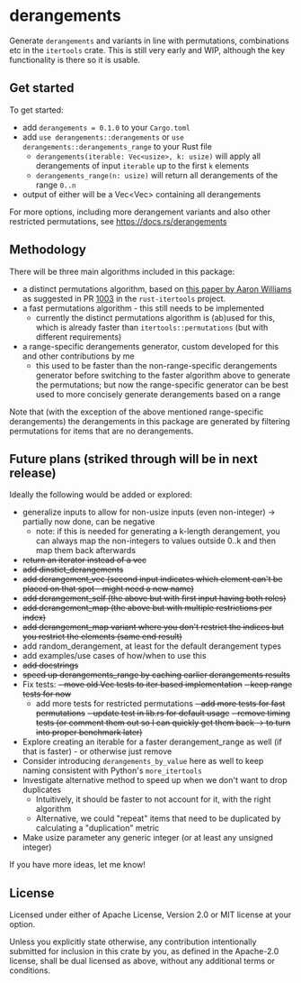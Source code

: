 # derangements
Generate `derangements` and variants in line with permutations, combinations etc in the `itertools` crate. This is still
very early and WIP, although the key functionality is there so it is usable.

## Get started
To get started:
- add `derangements = 0.1.0` to your `Cargo.toml`
- add `use derangements::derangements` or `use derangements::derangements_range` to your Rust file
  - `derangements(iterable: Vec<usize>, k: usize)` will apply all derangements of input `iterable` up to the first `k`
    elements
  - `derangements_range(n: usize)` will return all derangements of the range `0..n`
- output of either will be a Vec<Vec<usize>> containing all derangements

For more options, including more derangement variants and also other restricted permutations, see
https://docs.rs/derangements

## Methodology
There will be three main algorithms included in this package:
- a distinct permutations algorithm, based on
[this paper by Aaron Williams](https://doi.org/10.1137/1.9781611973068.107) as suggested in PR
[1003](https://github.com/rust-itertools/itertools/pull/1003) in the `rust-itertools` project.
- a fast permutations algorithm - this still needs to be implemented
  - currently the distinct permutations algorithm is (ab)used for this, which is already faster than
  `itertools::permutations` (but with different requirements)
- a range-specific derangements generator, custom developed for this and other contributions by me
  - this used to be faster than the non-range-specific derangements generator before switching to the faster algorithm
  above to generate the permutations; but now the range-specific generator can be best used to more concisely generate
  derangements based on a range

Note that (with the exception of the above mentioned range-specific derangements) the derangements in this package are
generated by filtering permutations for items that are no derangements.

## Future plans (striked through will be in next release)
Ideally the following would be added or explored:
- generalize inputs to allow for non-usize inputs (even non-integer) -> partially now done, can be negative
  - note: if this is needed for generating a k-length derangement, you can always map the non-integers to values
    outside 0..k and then map them back afterwards
- ~~return an iterator instead of a vec~~
- ~~add dinstict_derangements~~
- ~~add derangement_vec (second input indicates which element can't be placed on that spot - might need a new name)~~
- ~~add derangement_self (the above but with first input having both roles)~~
- ~~add derangement_map (the above but with multiple restrictions per index)~~
- ~~add derangement_map variant where you don't restrict the indices but you restrict the elements (same end result)~~
- add random_derangement, at least for the default derangement types
- add examples/use cases of how/when to use this
- ~~add docstrings~~
- ~~speed up derangements_range by caching earlier derangements results~~
- Fix tests:
  ~~- move old Vec tests to iter based implementation~~
  ~~- keep range tests for now~~
  - add more tests for restricted permutations
  ~~- add more tests for fast permutations~~
  ~~- update test in lib.rs for default usage~~
  ~~- remove timing tests (or comment them out so I can quickly get them back -> to turn into proper benchmark later)~~
- Explore creating an iterable for a faster derangement_range as well (if that is faster) - or otherwise just remove
- Consider introducing `derangements_by_value` here as well to keep naming consistent with Python's `more_itertools`
- Investigate alternative method to speed up when we don't want to drop duplicates
  - Intuitively, it should be faster to not account for it, with the right algorithm
  - Alternative, we could "repeat" items that need to be duplicated by calculating a "duplication" metric
- Make usize parameter any generic integer (or at least any unsigned integer)

If you have more ideas, let me know!

## License
Licensed under either of Apache License, Version 2.0 or MIT license at your option.

Unless you explicitly state otherwise, any contribution intentionally submitted for inclusion in this crate by you, as
defined in the Apache-2.0 license, shall be dual licensed as above, without any additional terms or conditions.
